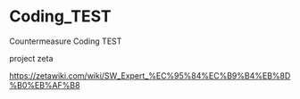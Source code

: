# Coding_TEST
Countermeasure Coding TEST


project zeta

https://zetawiki.com/wiki/SW_Expert_%EC%95%84%EC%B9%B4%EB%8D%B0%EB%AF%B8

